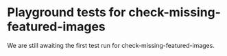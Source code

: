 # Playground tests for check-missing-featured-images
We are still awaiting the first test run for check-missing-featured-images.
